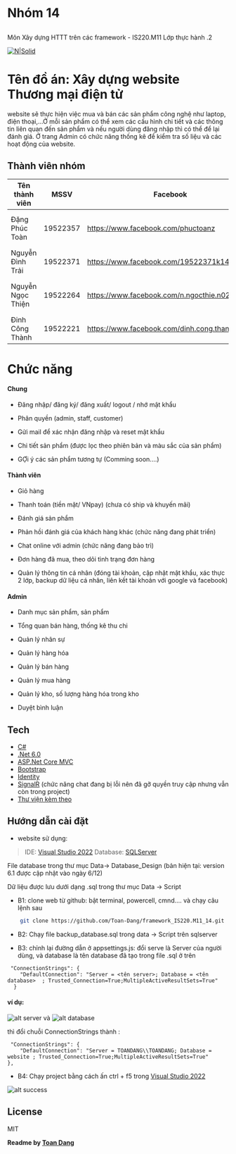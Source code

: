 ﻿# Nhóm 14
## 
Môn Xây dựng HTTT trên các framework - IS220.M11
Lớp thực hành .2

[![N|Solid](https://media.discordapp.net/attachments/871665355108520006/926860577740046416/Logo_UIT_updated.jpg?width=300&height=300)](https://nodesource.com/products/nsolid)

# Tên đồ án: Xây dựng website Thương mại điện tử
  website sẽ thực hiện việc mua và bán các sản phẩm công nghệ như laptop, điện thoại,...Ở mỗi sản phẩm có thể xem các cấu hình chi tiết và các thông tin liên quan đến sản phẩm
  và nếu người dùng đăng nhập thì có thể để lại đánh giá. Ở trang Admin có chức năng thống kê để kiểm tra số liệu và các hoạt động của website.
 
## Thành viên nhóm

| Tên thành viên | MSSV | Facebook | SDT | Nhiệm vụ | Đánh giá |
| ------ | ------ | ------ | ------ | ------ | ------ |
| Đặng Phúc Toàn | 19522357 | https://www.facebook.com/phuctoanz | 0329 487 988 | làm những thứ còn lại | 100% |
| Nguyễn Đình Trải| 19522371 | https://www.facebook.com/19522371k14 | 0376 101 877 | appchat | 100% |
| Nguyễn Ngọc Thiện | 19522264 | https://www.facebook.com/n.ngocthie.n0203 | 0877 581 945 | giao diện người dùng  | 100% |
| Đinh Công Thành | 19522221  | https://www.facebook.com/dinh.cong.thanh.1108 | 0936 117 465 | excel, data | 100% |

  
# Chức năng

#### Chung

- Đăng nhập/ đăng ký/ đăng xuất/ logout / nhớ mật khẩu

- Phân quyền (admin, staff, customer)

- Gửi mail để xác nhận đăng nhập và reset mật khẩu 

- Chi tiết sản phẩm (được lọc theo phiên bản và màu sắc của sản phẩm)

- GỢi ý các sản phẩm tương tự (Comming soon....)

#### Thành viên

- Giỏ hàng

- Thanh toán (tiền mặt/ VNpay) (chưa có ship và khuyến mãi)

- Đánh giá sản phẩm

- Phản hồi đánh giá của khách hàng khác (chức năng đang phát triển)

- Chat online với admin (chức năng đang bảo trì)

- Đơn hàng đã mua, theo dõi tình trạng đơn hàng

- Quản lý thông tin cá nhân (đóng tài khoản, cập nhật mật khẩu, xác thực 2 lớp, backup dữ liệu cá nhân, liên kết tài khoản với google và facebook)

#### Admin

- Danh mục sản phẩm, sản phẩm

- Tổng quan bán hàng, thống kê thu chi

- Quản lý nhân sự

- Quản lý hàng hóa

- Quản lý bán hàng 

- Quản lý mua hàng

- Quản lý kho, số lượng hàng hóa trong kho

- Duyệt bình luận

## Tech

- [C#] 
- [.Net 6.0] 
- [ASP.Net Core MVC]
- [Bootstrap] 
- [Identity]
- [SignalR]  (chức năng chat đang bị lỗi nên đã gỡ quyền truy cập nhưng vẫn còn trong project)
- [Thư viện kèm theo]

## Hướng dẫn cài đặt    

- website sử dụng: 
> IDE: [Visual Studio 2022]
Database: [SQLServer]

File database trong thư mục Data-> Database_Design (bản hiện tại: version 6.1 được cập nhật vào ngày 6/12)

Dữ liệu được lưu dưới dạng .sql trong thư mục Data -> Script 

- B1: clone web từ github: bật terminal, powercell, cmnd.... và chạy câu lệnh sau

```sh
    git clone https://github.com/Toan-Dang/framework_IS220.M11_14.git
```


- B2: Chạy file backup_database.sql trong data -> Script trên sqlserver

- B3: chỉnh lại đường dẫn ở appsettings.js: 
  đổi serve là Server của người dùng, và database là tên database đã tạo trong file .sql ở trên 


``` 
 "ConnectionStrings": {
    "DefaultConnection": "Server = <tên server>; Database = <tên database>  ; Trusted_Connection=True;MultipleActiveResultSets=True"
  }
```
#### ví dụ: 
![alt server](https://media.discordapp.net/attachments/871665355108520006/926858688097058846/unknown.png)
và 
![alt database](https://media.discordapp.net/attachments/871665355108520006/926859024337600542/unknown.png)

thì đổi chuỗi ConnectionStrings thành : 

``` 
 "ConnectionStrings": {
    "DefaultConnection": "Server = TOANDANG\\TOANDANG; Database = website ; Trusted_Connection=True;MultipleActiveResultSets=True"
},
```
- B4: Chạy project bằng cách ấn ctrl + f5 trong [Visual Studio 2022]

![alt success](https://media.discordapp.net/attachments/871665355108520006/926859983654621194/unknown.png?width=1191&height=670
)

## License

MIT

**Readme by [Toan Dang]**

[//]: # (These are reference links used in the body of this note and get stripped out when the markdown processor does its job. There is no need to format nicely because it shouldn't be seen. Thanks SO - http://stackoverflow.com/questions/4823468/store-comments-in-markdown-syntax)

 [C#]: <https://docs.microsoft.com/vi-vn/dotnet/csharp/>
 [.Net 6.0]: <https://dotnet.microsoft.com/en-us/download/dotnet/6.0>
 [ASP.Net Core MVC]: <https://docs.microsoft.com/vi-vn/aspnet/core/tutorials/first-mvc-app/start-mvc?view=aspnetcore-2.1&tabs=visual-studio>
 [Bootstrap]: <https://getbootstrap.com/>
[Toan Dang]: <https://github.com/Toan-Dang>
 [Visual Studio 2022]: <https://visualstudio.microsoft.com/downloads/>
 [SQLServer]: <https://www.microsoft.com/en-us/sql-server/sql-server-downloads>
 [SignalR]: <https://dotnet.microsoft.com/en-us/apps/aspnet/signalr>
 [Identity]: <https://docs.microsoft.com/en-us/aspnet/core/security/authentication/identity?view=aspnetcore-6.0&tabs=visual-studio>
 [Thư viện kèm theo]: <https://github.com/Toan-Dang/framework_IS220.M11_14/network/dependencies>
